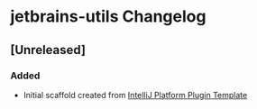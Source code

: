 <!-- Keep a Changelog guide -> https://keepachangelog.com -->

# jetbrains-utils Changelog

## [Unreleased]
### Added
- Initial scaffold created from [IntelliJ Platform Plugin Template](https://github.com/JetBrains/intellij-platform-plugin-template)
